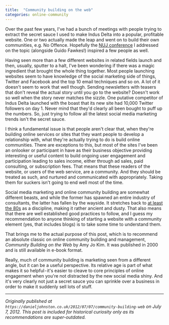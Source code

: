 ```yaml
---
title:  "Community building on the web"
categories: online-community
---
```


Over the past few years, I've had a bunch of meetings with people trying to extract the secret sauce I used to make Indus Delta into a popular, profitable website. One or two actually made the leap and went on to build their own communities, e.g. No Offence. Hopefully the [NUJ conference](https://onlinejournalismblog.com/2010/01/18/nujs-making-journalism-pay-online-five-points/) I addressed on the topic (alongside Guido Fawkes!) inspired a few people as well.

Having seen more than a few different websites in related fields launch and then, usually, sputter to a halt, I've been wondering if there was a magic ingredient that brought the whole thing together. Most people launching websites seem to have knowledge of the social marketing side of things, Twitter and Facebook and the top 10 email techniques and so on. A lot of it doesn't seem to work that well though. Sending newsletters with teasers that don't reveal the actual story until you go to the website? Doesn't work so well when the story never matches the sizzle. One putative competitor of Indus Delta launched with the boast that its new site had 10,000 Twitter followers on day 1. Never mind that they'd clearly all been bought to puff up the numbers. So, just trying to follow all the latest social media marketing trends isn't the secret sauce.

I think a fundamental issue is that people aren't clear that, when they're building online services or sites that they want people to develop a relationship with, what they're actually trying to do is build online communities. There are exceptions to this, but most of the sites I've been an onlooker or participant in have as their business objective providing interesting or useful content to build ongoing user engagement and participation leading to sales income, either through ad sales, paid consulting, or subscription fees. That means that these readers of the website, or users of the web service, are a community. And they should be treated as such, and nurtured and communicated with appropriately. Taking them for suckers isn't going to end well most of the time.

Social media marketing and online community building are somewhat different beasts, and while the former has spawned an entire industry of consultants, the latter has fallen by the wayside. It stretches back to [at least the 80s](https://www.well.com/) as a discipline, making it rather ancient and dusty. That also means that there are well established good practices to follow, and I guess my recommendation to anyone thinking of starting a website with a community element (yes, that includes blogs) is to take some time to understand them.

That brings me to the actual purpose of this post, which is to recommend an absolute classic on online community building and management, *Community Building on the Web* by Amy Jo Kim. It was published in 2000 and is still available in e-book format.

Really, much of community building is marketing seen from a different angle, but it can be a useful perspective. Its relative age is part of what makes it so helpful - it's easier to cleave to core principles of online engagement when you're not distracted by the new social media shiny. And it's very clearly not just a secret sauce you can sprinkle over a business in order to make it suddenly sell lots of stuff.

---

*Originally published at `https://danieljohnston.co.uk/2012/07/07/community-building-web` on July 7, 2012. This post is included for historical curiosity only as its recommendations are super-outdated.*
